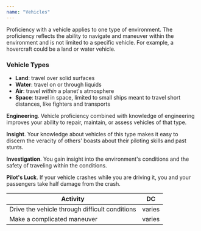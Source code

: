 ```yaml
---
name: "Vehicles"
---
```


Proficiency with a vehicle applies to one type of environment. The proficiency reflects the ability to navigate and maneuver
within the environment and is not limited to a specific vehicle. For example, a hovercraft could be a land or water vehicle.

### Vehicle Types

* __Land__: travel over solid surfaces
* __Water__: travel on or through liquids
* __Air__: travel _within_ a planet's atmosphere
* __Space__: travel in space, limited to small ships meant to travel short distances, like fighters and transports

__Engineering__. Vehicle proficiency combined with knowledge of engineering improves your ability to repair, maintain,
or assess vehicles of that type.

__Insight__. Your knowledge about vehicles of this type makes it easy to discern the veracity of others' boasts about their piloting
skills and past stunts.

__Investigation__. You gain insight into the environment's conditions and the safety of traveling within the conditions.

__Pilot's Luck__. If your vehicle crashes while you are driving it, you and your passengers take half damage from the crash.

Activity | DC
--- | ---
Drive the vehicle through difficult conditions | varies
Make a complicated maneuver | varies
